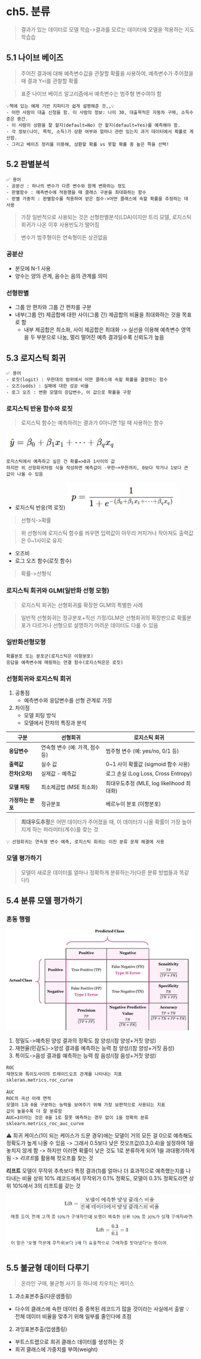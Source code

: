 # ch5. 분류
> 결과가 있는 데이터로 모델 학습->결과를 모르는 데이터에 모델을 적용하는 지도 학습습 

## 5.1 나이브 베이즈
> 주어진 결과에 대해 예측변수값을 관찰할 확률을 사용하여, 예측변수가 주어졌을 때 결과 Y=i를 관찰할 확률

> 표준 나이브 베이즈 알고리즘에서 예측변수는 범주형 변수여야 함

```
💡책에 있는 예제 기반 지피티가 쉽게 설명해준 것,,💡
- 어떤 사람이 대출 신청을 함. 이 사람의 정보: 나이 30, 대출목적은 자동차 구매, 소득수준은 중간.
- 이 사람이 상환을 잘 할지(default=No) 안 할지(default=Yes)를 예측해야 함.
- 각 정보(나이, 목적, 소득)가 상환 여부와 얼마나 관련 있는지 과거 데이터에서 확률로 계산함.
- 그리고 베이즈 정리를 이용해, 상환할 확률 vs 못할 확률 중 높은 쪽을 선택!
```

## 5.2 판별분석
```
✅ 용어
- 공분산 : 하나의 변수가 다른 변수와 함께 변화하는 정도
- 판별함수 : 예측변수에 적용했을 때 클래스 구분을 최대화하는 함수
- 판별 가중치 : 판별함수를 적용하여 얻은 점수->어떤 클래스에 속할 확률을 추정하는 데 사용
```
>  가장 일반적으로 사용되는 것은 선형판별분석(LDA)이지만 트리 모델, 로지스틱 회귀가 나온 이후 사용빈도가 떨어짐

> 변수가 범주형이든 연속형이든 상관없음

### 공분산
- 분모에 N-1 사용
- 양수는 양의 관계, 음수는 음의 관계를 의미

### 선형판별
- 그룹 안 편차와 그룹 간 편차를 구분
- 내부(그룹 안) 제곱합에 대한 사이(그룹 간) 제곱합의 비율을 최대화하는 것을 목표로 함
    - 내부 제곱합은 최소화, 사이 제곱합은 최대화
-> 실선을 이용해 예측변수 영역을 두 부분으로 나눔, 멀리 떨어진 예측 결과일수록 신뢰도가 높음

## 5.3 로지스틱 회귀
```
✅ 용어
- 로짓(logit) : 무한대의 범위에서 어떤 클래스에 속할 확률을 결정하는 함수
- 오즈(odds) : 실패에 대한 성공 비율
- 로그 오즈 : 변환 모델의 응답변수, 이 값으로 확률을 구함
```
### 로지스틱 반응 함수와 로짓
> 로지스틱 함수는 예측하려는 결과가 0아니면 1일 때 사용하는 함수

![study_1](/stats_study/5.3.png)
```
로지스틱에서 예측하고 싶은 건 확률=>0과 1사이의 값
하지만 위 선형회귀처럼 식을 작성하면 예측값이 -무한~+무한까지, 0보다 작거나 1보다 큰 값이 나올 수 있음
```
- 로지스틱 반응(역 로짓)
![study_2](/stats_study/5.3.1.png)
> 선형식->확률

> 위 선형식에 로지스틱 함수를 씌우면 입력값이 아무리 커지거나 작아져도 출력값은 0~1사이로 유지

- 오즈비
- 로그 오즈 함수(로짓 함수)
> 확률->선형식

### 로지스틱 회귀와 GLM(일반화 선형 모형)
> 로지스틱 회귀는 선형회귀를 확장한 GLM의 특별한 사례

> 일반적 선형회귀는 정규분포+직선 가정/GLM은 선형회귀의 확장판으로 확률분포가 다르거나 선형으로 설명하기 어려운 데이터도 다룰 수 있음

### 일반화선형모형
```
확률분포 또는 분포군(로지스틱은 이항분포)
응답을 예측변수에 매핑하는 연결 함수(로지스틱은은 로짓)
```

### 선형회귀와 로지스틱 회귀
1. 공통점
    - 예측변수와 응답변수를 선형 관계로 가정
2. 차이점
    - 모델 피팅 방식
    - 모델에서 잔차의 특징과 분석
  

| 구분          | 선형회귀                 | 로지스틱 회귀                          |
| ----------- | -------------------- | -------------------------------- |
| **응답변수**    | 연속형 변수 (예: 가격, 점수 등) | 범주형 변수 (예: yes/no, 0/1 등)        |
| **출력값**     | 실수 값                 | 0\~1 사이 확률값 (sigmoid 함수 사용)      |
| **잔차(오차)**  | 실제값 - 예측값            | 로그 손실 (Log Loss, Cross Entropy)  |
| **모델 피팅**   | 최소제곱법 (MSE 최소화)      | 최대우도추정 (MLE, log likelihood 최대화) |
| **가정하는 분포** | 정규분포                 | 베르누이 분포 (이항분포)                   |
> **최대우도추정**은 어떤 데이터가 주어졌을 때, 이 데이터가 나올 확률이 가장 높아지게 하는 파라미터(계수)를 찾는 것

```
💡 선형회귀는 연속형 변수 예측, 로지스틱 회귀는 이진 분류 문제 해결에 사용
```

### 모델 평가하기
> 모델이 새로운 데이터를 얼마나 정확하게 분류하는가(다른 분류 방법들과 똑같다!)


## 5.4 분류 모델 평가하기
### 혼동 행렬
![study_3](/stats_study/5.4.png)
1. 정밀도->예측된 양성 결과의 정확도
    참 양성/(참 양성+거짓 양성)
2. 재현율(민감도)->양성 결과를 예측하는 능력
    참 양성/(참 양성+거짓 음성)
3. 특이도->음성 결과를 예측하는 능력
    참 음성/(참 음성+거짓 양성)
```
ROC
재현도와 특이도사이의 트레이드오프 관계를 나타내는 지표
skleran.metrics.roc_curve

AUC
ROC의 곡선 아래 면적
모델이 1과 0을 구분하는 능력을 보여주기 위해 가장 보편적으로 사용되는 지표
값이 높을수록 더 잘 분류함
AUC=1이라는 것은 0을 1로 잘못 예측하는 경우 없이 1을 정확히 분류
sklearn.metrics_roc_auc_curve
```

⚠️ 희귀 케이스(1이 되는 케이스가 드문 경우)에는 모델이 거의 모든 걸 0으로 예측해도 정확도가 높게 나올 수 있음
-> 그래서 0.5보다 낮은 컷오프값(0.3,0.4)을 설정하여 1을 놓치지 않게 함
-> 하지만 이러면 확률이 낮은 것도 1로 분류하게 되어 1을 과대평가하게 됨
-> *리프트*를 활용해 컷오프를 찾는 것 

**리프트**
모델이 무작위 추측보다 특정 결과(1)를 얼마나 더 효과적으로 예측했는지를 나타내는 비율
상위 10% 레코드에서 무작위가 0.1% 정확도, 모델이 0.3% 정확도라면 상위 10%에서 3의 리프트를 갖는 것

![study_4](/stats_study/5.4.1.png)

## 5.5 불균형 데이터 다루기
> 온라인 구매, 불균형 사기 등 하나에 치우치는 케이스

1. 과소표본추출(다운샘플링)
- 다수의 클래스에 속한 데이터 중 중복된 레코드가 많을 것이라는 사실에서 출발
💡 전체 데이터 비율을 맞추기 위해 일부를 줄인다에 초점

2. 과잉표본추출(업샘플링)
- 부트스트랩으로 희귀 클래스 데이터를 생성하는 것
- 희귀 클래스에 가중치를 부여(weight)
